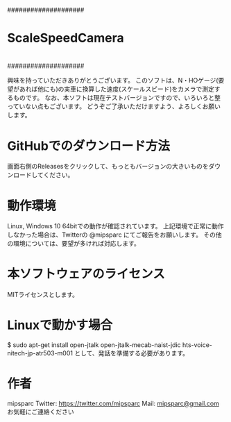 ####################
#                  #
# ScaleSpeedCamera #
#                  #
####################

興味を持っていただきありがとうございます。
このソフトは、N・HOゲージ(要望があれば他にも)の実車に換算した速度(スケールスピード)をカメラで測定するものです。
なお、本ソフトは現在テストバージョンですので、いろいろと整っていない点もございます。
どうぞご了承いただけますよう、よろしくお願いします。

# GitHubでのダウンロード方法
画面右側のReleasesをクリックして、もっともバージョンの大きいものをダウンロードしてください。

# 動作環境
Linux, Windows 10 64bitでの動作が確認されています。
上記環境で正常に動作しなかった場合は、Twitterの @mipsparc にてご報告をお願いします。
その他の環境については、要望が多ければ対応します。

# 本ソフトウェアのライセンス
MITライセンスとします。

# Linuxで動かす場合
$ sudo apt-get install open-jtalk open-jtalk-mecab-naist-jdic hts-voice-nitech-jp-atr503-m001
として、発話を準備する必要があります。

# 作者
mipsparc
Twitter: https://twitter.com/mipsparc
Mail: mipsparc@gmail.com
お気軽にご連絡ください
